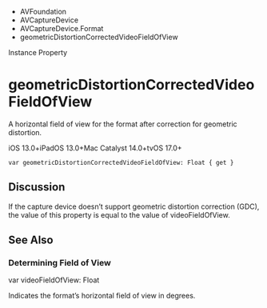 

- AVFoundation
- AVCaptureDevice
- AVCaptureDevice.Format
-  geometricDistortionCorrectedVideoFieldOfView 

Instance Property

# geometricDistortionCorrectedVideoFieldOfView

A horizontal field of view for the format after correction for geometric distortion.

iOS 13.0+iPadOS 13.0+Mac Catalyst 14.0+tvOS 17.0+

``` source
var geometricDistortionCorrectedVideoFieldOfView: Float { get }
```

## Discussion

If the capture device doesn’t support geometric distortion correction (GDC), the value of this property is equal to the value of videoFieldOfView.

## See Also

### Determining Field of View

var videoFieldOfView: Float

Indicates the format’s horizontal field of view in degrees.

